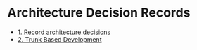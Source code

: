 # Architecture Decision Records

* [1. Record architecture decisions](0001-record-architecture-decisions.md)
* [2. Trunk Based Development](0002-trunk-based-development.md)